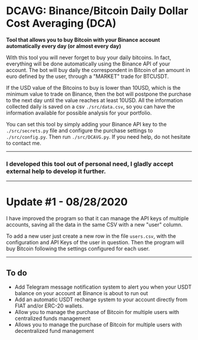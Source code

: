 # DCAVG: Binance/Bitcoin Daily Dollar Cost Averaging (DCA)
**Tool that allows you to buy Bitcoin with your Binance account automatically every day (or almost every day)**

With this tool you will never forget to buy your daily bitcoins. In fact, everything will be done automatically using the Binance API of your account. 
The bot will buy daily the correspondent in Bitcoin of an amount in euro defined by the user, through a "MARKET" trade for BTCUSDT. 

If the USD value of the Bitcoins to buy is lower than 10USD, which is the minimum value to trade on Binance, then the bot will postpone the purchase to the next day until the value reaches at least 10USD. 
All the information collected daily is saved on a csv `./src/data.csv`, so you can have the information available for possible analysis for your portfolio.   

You can set this tool by simply adding your Binance API key to the `./src/secrets.py` file and configure the purchase settings to `./src/config.py`. Then run `./src/DCAVG.py`. If you need help, do not hesitate to contact me. 

---

### I developed this tool out of personal need, I gladly accept external help to develop it further.

---

# Update #1 - 08/28/2020

I have improved the program so that it can manage the API keys of multiple accounts, saving all the data in the same CSV with a new "user" column. 

To add a new user just create a new row in the file `users.csv`, with the configuration and API Keys of the user in question. Then the program will buy Bitcoin following the settings configured for each user. 

---


## To do

 - Add Telegram message notification system to alert you when your USDT balance on your account at Binance is about to run out
 - Add an automatic USDT recharge system to your account directly from FIAT and/or ERC-20 wallets. 
 - Allow you to manage the purchase of Bitcoin for multiple users with centralized funds management
 - Allows you to manage the purchase of Bitcoin for multiple users with decentralized fund management

